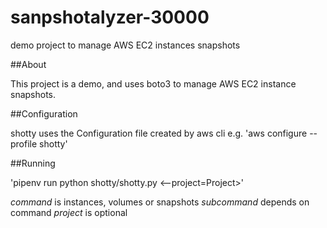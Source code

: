 # sanpshotalyzer-30000
demo project to manage AWS EC2 instances snapshots

##About

This project is a demo, and uses boto3 to manage AWS EC2 instance snapshots.

##Configuration

shotty uses the Configuration file created by aws cli e.g.
'aws configure --profile shotty'

##Running

'pipenv run python shotty/shotty.py <command> <subcommand> <--project=Project>'

*command* is instances, volumes or snapshots
*subcommand* depends on command
*project* is optional
